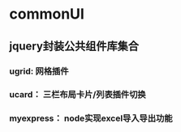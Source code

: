 # commonUI
## jquery封装公共组件库集合
### ugrid:   网格插件
### ucard：  三栏布局卡片/列表插件切换
### myexpress：  node实现excel导入导出功能
